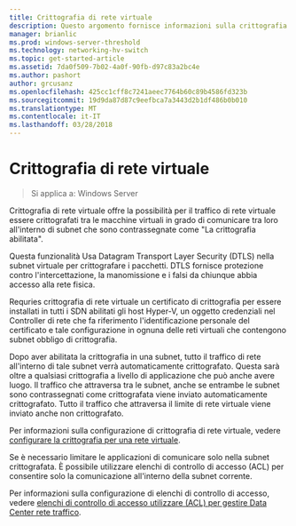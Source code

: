 ```yaml
---
title: Crittografia di rete virtuale
description: Questo argomento fornisce informazioni sulla crittografia di rete virtuale per la rete definita dal Software in Windows Server
manager: brianlic
ms.prod: windows-server-threshold
ms.technology: networking-hv-switch
ms.topic: get-started-article
ms.assetid: 7da0f509-7b02-4a0f-90fb-d97c83a2bc4e
ms.author: pashort
author: grcusanz
ms.openlocfilehash: 425cc1cff8c7241aeec7764b60c89b4586fd323b
ms.sourcegitcommit: 19d9da87d87c9eefbca7a3443d2b1df486b0b010
ms.translationtype: MT
ms.contentlocale: it-IT
ms.lasthandoff: 03/28/2018
---
```

# <a name="virtual-network-encryption"></a>Crittografia di rete virtuale

>Si applica a: Windows Server

Crittografia di rete virtuale offre la possibilità per il traffico di rete virtuale essere crittografati tra le macchine virtuali in grado di comunicare tra loro all'interno di subnet che sono contrassegnate come "La crittografia abilitata".

Questa funzionalità Usa Datagram Transport Layer Security (DTLS) nella subnet virtuale per crittografare i pacchetti.  DTLS fornisce protezione contro l'intercettazione, la manomissione e i falsi da chiunque abbia accesso alla rete fisica.

Requries crittografia di rete virtuale un certificato di crittografia per essere installati in tutti i SDN abilitati gli host Hyper-V, un oggetto credenziali nel Controller di rete che fa riferimento l'identificazione personale del certificato e tale configurazione in ognuna delle reti virtuali che contengono subnet obbligo di crittografia.

Dopo aver abilitata la crittografia in una subnet, tutto il traffico di rete all'interno di tale subnet verrà automaticamente crittografato.  Questa sarà oltre a qualsiasi crittografia a livello di applicazione che può anche avere luogo.  Il traffico che attraversa tra le subnet, anche se entrambe le subnet sono contrassegnati come crittografata viene inviato automaticamente crittografato.  Tutto il traffico che attraversa il limite di rete virtuale viene inviato anche non crittografato.

Per informazioni sulla configurazione di crittografia di rete virtuale, vedere [configurare la crittografia per una rete virtuale](sdn-config-vnet-encryption.md).

Se è necessario limitare le applicazioni di comunicare solo nella subnet crittografata.  È possibile utilizzare elenchi di controllo di accesso (ACL) per consentire solo la comunicazione all'interno della subnet corrente.  

Per informazioni sulla configurazione di elenchi di controllo di accesso, vedere [elenchi di controllo di accesso utilizzare (ACL) per gestire Data Center rete traffico](../manage/use-acls-for-traffic-flow.md).